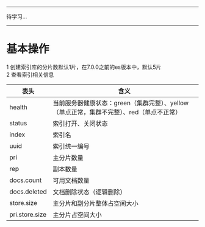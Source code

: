 ***
待学习...
***

# 基本操作
1 创建索引库的分片数默认1片，在7.0.0之前的es版本中，默认5片  
2 查看索引相关信息  

| 表头 | 含义 |
| ---- | ---- |
| health | 当前服务器健康状态：green（集群完整）、yellow（单点正常，集群不完整）、red（单点不正常）  |
| status | 索引打开、关闭状态 |
| index | 索引名 |
| uuid | 索引统一编号 |
| pri | 主分片数量 |
| rep | 副本数量 |
| docs.count | 可用文档数量 |
| docs.deleted | 文档删除状态（逻辑删除） |
| store.size | 主分片和副分片整体占空间大小 |
| pri.store.size | 主分片占空间大小 |





